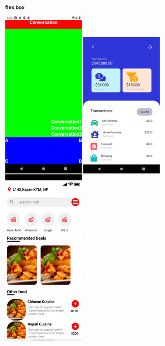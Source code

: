 ### flex box
<p float="left">
<img src="screenshots/first-layout.png" width="250px">
<img src="screenshots/corrected.png" width="250px">
<img src="screenshots/food-app-layout.jpg" width="250px">
</p>
